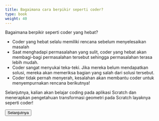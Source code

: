 ```yaml
---
title: Bagaimana cara berpikir seperti coder?
type: book
weight: 40
---
```


Bagaimana berpikir seperti coder yang hebat?

- Coder yang hebat selalu memiliki rencana sebelum menyelesaikan masalah
- Saat menghadapi permasalahan yang sulit, coder yang hebat akan membagi-bagi permasalahan tersebut sehingga permasalahan terasa lebih mudah.
- Coder sangat menyukai teka-teki. Jika mereka belum mendapatkan solusi, mereka akan memeriksa bagian yang salah dari solusi tersebut.
- Coder tidak pernah menyerah, kesalahan akan membantu coder untuk menyempurnakan rencana berikutnya!

Selanjutnya, kalian akan belajar coding pada aplikasi Scratch dan menerapkan pengetahuan transformasi geometri pada Scratch layaknya seperti coder!

<div class="container-inside">
<div>
<form action="/course/pengenalan-scratch/1-apa-itu-scratch" method="get" >
    <button class="button-inside" type="submit">Selanjutnya</button>
  </form>
</div>
</div>
